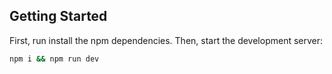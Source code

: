 ## Getting Started

First, run install the npm dependencies. Then, start the development server:

```bash
npm i && npm run dev
```
